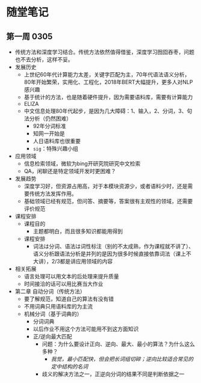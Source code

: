 # 随堂笔记

## 第一周 0305

- 传统方法和深度学习结合。传统方法依然值得借鉴，深度学习囫囵吞枣，问题也不去分析，这样不妥。
- 发展历史
    - 上世纪60年代计算能力太差，关键字匹配为主，70年代语法语义分析，80年开始繁荣，实用化、工程化，2018年BERT大幅提升，更多人对NLP感兴趣
    - 基于统计的方法，也是随着硬件提升，因为需要语料库，需要有计算能力
    - ELIZA
    - 中文信息处理80年代起步，是因为几大障碍：1、输入，2、分词，3、句法分析（仍然困难）
        - 92年分词标准
        - 知网一开始是
        - 人日语料库也很重要
        - `sig`：特殊兴趣小组
- 应用领域
    - 信息检索领域，微软为bing开研究院研究中文检索
    - QA，闲聊还是特定领域开发时更困难？
- 发展趋势
    - 深度学习好，但资源占用高，对于本模块资源少，或者语料少时，还是需要传统方法发挥作用。
    - 基础领域已经有规范，但问答、摘要等，答案很有主观性的领域，还需要评价规范
- 课程安排
    - 课程目的
        - 主题都明白，而且很多知识都能用得到
    - 课程安排
        - 词法は分词、语法は词性标注（别的不太成熟，作为课程就不讲了）、语义分析跟语法分析是并列的是因为很多时候直接依靠词法（课上不大讲），2/3都是讲应用领域的内容
- 相关拓展
    - 语言处理可以用文本的后处理来提升质量
    - 时间接洽的话可以用比赛当大作业
- 第二章 自动分词（传统方法）
    - 要了解规范，知道自己的算法有没有错
    - 不用词典只用语料库的为主流
    - 机械分词（基于词典的）
        - 分词词典
        - 以后作业不用这个方法可能用不到这方面知识
        - 正/逆向最大匹配
            - 问题：为什么要设计正向、逆向、最大、最小的算法？为什么这么多种？
                - *我觉，最小匹配快，但会把长词组切碎；逆向比较适合常见的定中结构的名词*
            - 歧义的解决方法之一，正逆向分词的结果不同是判断依据之一